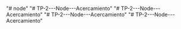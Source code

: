 "# node" 
"# TP-2---Node---Acercamiento" 
"# TP-2---Node---Acercamiento" 
"# TP-2---Node---Acercamiento" 
"# TP-2---Node---Acercamiento" 
